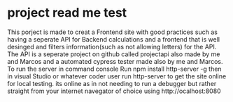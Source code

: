 # project read me test
This porject is made to creat a Frontend site with good practices such as having a seperate API for Backend calculations and a frontend that is well desinged and filters information(such as not allowing letters) for the API. The API is a seperate project on github called projectapi also made by me and Marcos and a automated cypress tester made also by me and Marcos.
To run the server in command console Run npm install http-server -g then in visual Studio or whatever coder user run http-server to get the site online for local testing. its online as in not needing to run a debugger but rather straight from your internet navegator of choice using http://ocalhost:8080
